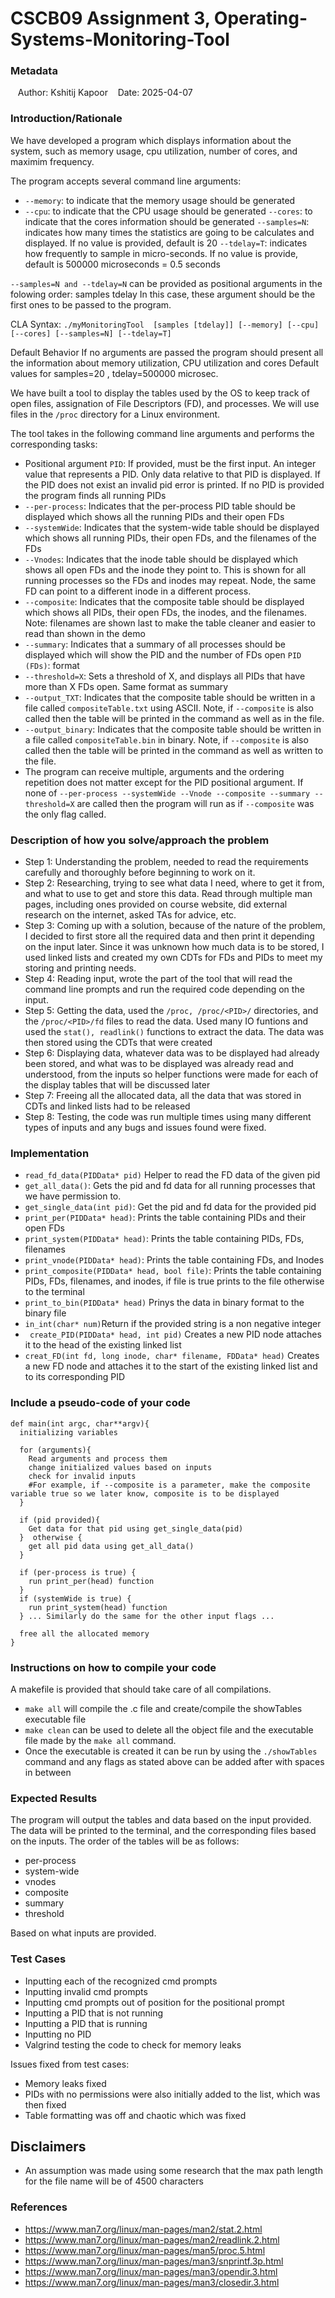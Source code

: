 # CSCB09 Assignment 3, Operating-Systems-Monitoring-Tool

### Metadata
   Author: Kshitij Kapoor
   Date: 2025-04-07


### Introduction/Rationale
We have developed a program which displays information about the system, such as memory usage, cpu utilization, number of cores, and maximim frequency.

The program accepts several command line arguments:
- ```--memory```: to indicate that the memory usage should be generated
- ```--cpu```: to indicate that the CPU usage should be generated
```--cores```: to indicate that the cores information should be generated
```--samples=N```: indicates how many times the statistics are going to be calculates and displayed. If no value is provided, default is 20 
```--tdelay=T```: indicates how frequently to sample in micro-seconds. If no value is provide, default is 500000 microseconds = 0.5 seconds

```--samples=N and --tdelay=N``` can be provided as positional arguments in the folowing order: samples tdelay
In this case, these argument should be the first ones to be passed to the program.

 

CLA Syntax:
```./myMonitoringTool  [samples [tdelay]] [--memory] [--cpu] [--cores] [--samples=N] [--tdelay=T]```

 

Default Behavior
If no arguments are passed the program should present all the information about memory utilization, CPU utilization and cores
Default values for samples=20 , tdelay=500000 microsec.




We have built a tool to display the tables used by the OS to keep track of open files, assignation of File Descriptors (FD), and processes. We will use files in the ```/proc``` directory for a Linux environment.

The tool takes in the following command line arguments and performs the corresponding tasks:

- Positional argument ``` PID ```: If provided, must be the first input. An integer value that represents a PID. Only data relative to that PID is displayed. If the PID does not exist an invalid pid error is printed. If no PID is provided the program finds all running PIDs
- ``` --per-process ```: Indicates that the per-process PID table should be displayed which shows all the running PIDs and their open FDs
- ``` --systemWide ```: Indicates that the system-wide table should be displayed which shows all running PIDs, their open FDs, and the filenames of the FDs 
- ``` --Vnodes ```: Indicates that the inode table should be displayed which shows all open FDs and the inode they point to. This is shown for all running processes so the FDs and inodes may repeat. Node, the same FD can point to a different inode in a different process. 
- ``` --composite ```: Indicates that the composite table should be displayed which shows all PIDs, their open FDs, the inodes, and the filenames. Note: filenames are shown last to make the table cleaner and easier to read than shown in the demo 
- ``` --summary ```: Indicates that a summary of all processes should be displayed which will show the PID and the number of FDs open ``` PID (FDs) ```: format 
- ``` --threshold=X ```: Sets a threshold of X, and displays all PIDs that have more than X FDs open. Same format as summary
- ``` --output_TXT ```: Indicates that the composite table should be written in a file called ``` compositeTable.txt ``` using ASCII. Note, if ``` --composite ``` is also called then the table will be printed in the command as well as in the file. 
- ``` --output_binary ```: Indicates that the composite table should be written in a file called ``` compositeTable.bin ``` in binary. Note, if ``` --composite ``` is also called then the table will be printed in the command as well as written to the file. 
- The program can receive multiple, arguments and the ordering repetition does not matter except for the PID positional argument. If none of ``` --per-process --systemWide --Vnode --composite --summary --threshold=X ``` are called then the program will run as if ``` --composite ``` was the only flag called.

### Description of how you solve/approach the problem
- Step 1: Understanding the problem, needed to read the requirements carefully and thoroughly before beginning to work on it.
- Step 2: Researching, trying to see what data I need, where to get it from, and what to use to get and store this data. Read through multiple man pages, including ones provided on course website, did external research on the internet, asked TAs for advice, etc.
- Step 3: Coming up with a solution, because of the nature of the problem, I decided to first store all the required data and then print it depending on the input later. Since it was unknown how much data is to be stored, I used linked lists and created my own CDTs for FDs and PIDs to meet my storing and printing needs.
- Step 4: Reading input, wrote the part of the tool that will read the command line prompts and run the required code depending on the input.
- Step 5: Getting the data, used the ``` /proc, /proc/<PID>/ ``` directories, and the ``` /proc/<PID>/fd ``` files to read the data. Used many IO funtions and used the ``` stat(), readlink() ``` functions to extract the data. The data was then stored using the CDTs that were created
- Step 6: Displaying data, whatever data was to be displayed had already been stored, and what was to be displayed was already read and understood, from the inputs so helper functions were made for each of the display tables that will be discussed later
- Step 7: Freeing all the allocated data, all the data that was stored in CDTs and linked lists had to be released
- Step 8: Testing, the code was run multiple times using many different types of inputs and any bugs and issues found were fixed.

### Implementation
- ``` read_fd_data(PIDData* pid) ``` Helper to read the FD data of the given pid
- ``` get_all_data() ```: Gets the pid and fd data for all running processes that we have permission to.
- ``` get_single_data(int pid) ```: Get the pid and fd data for the provided pid
- ``` print_per(PIDData* head) ```: Prints the table containing PIDs and their open FDs
- ``` print_system(PIDData* head) ```: Prints the table containing PIDs, FDs, filenames
- ``` print_vnode(PIDData* head) ```: Prints the table containing FDs, and Inodes
- ``` print_composite(PIDData* head, bool file) ```: Prints the table containing PIDs, FDs, filenames, and inodes, if file is true prints to the file otherwise to the terminal
- ``` print_to_bin(PIDData* head) ``` Prinys the data in binary format to the binary file
- ``` in_int(char* num) ```Return if the provided string is a non negative integer
- ``` create_PID(PIDData* head, int pid)``` Creates a new PID node attaches it to the head of the existing linked list
- ``` creat_FD(int fd, long inode, char* filename, FDData* head) ``` Creates a new FD node and attaches it to the start of the existing linked list and to its corresponding PID

### Include a pseudo-code of your code
```
def main(int argc, char**argv){
  initializing variables
  
  for (arguments){
    Read arguments and process them
    change initialized values based on inputs
    check for invalid inputs
    #For example, if --composite is a parameter, make the composite variable true so we later know, composite is to be displayed
  }

  if (pid provided){
    Get data for that pid using get_single_data(pid)
  }  otherwise {
    get all pid data using get_all_data()
  }

  if (per-process is true) {
    run print_per(head) function
  } 
  if (systemWide is true) {
    run print_system(head) function
  } ... Similarly do the same for the other input flags ...

  free all the allocated memory
}
```
    
### Instructions on how to compile your code
A makefile is provided that should take care of all compilations.
- ``` make all ``` will compile the .c file and create/compile the showTables executable file
- ``` make clean ``` can be used to delete all the object file and the executable file made by the ``` make all ``` command.
- Once the executable is created it can be run by using the ``` ./showTables ``` command and any flags as stated above can be added after with spaces in between 


### Expected Results
The program will output the tables and data based on the input provided. The data will be printed to the terminal, and the corresponding files based on the inputs. The order of the tables will be as follows:
- per-process
- system-wide
- vnodes
- composite
- summary
- threshold

Based on what inputs are provided.


### Test Cases
- Inputting each of the recognized cmd prompts
- Inputting invalid cmd prompts
- Inputting cmd prompts out of position for the positional prompt
- Inputting a PID that is not running
- Inputting a PID that is running
- Inputting no PID
- Valgrind testing the code to check for memory leaks

Issues fixed from test cases:
- Memory leaks fixed
- PIDs with no permissions were also initially added to the list, which was then fixed
- Table formatting was off and chaotic which was fixed


## Disclaimers
- An assumption was made using some research that the max path length for the file name will be of 4500 characters


### References
- https://www.man7.org/linux/man-pages/man2/stat.2.html
- https://www.man7.org/linux/man-pages/man2/readlink.2.html
- https://www.man7.org/linux/man-pages/man5/proc.5.html
- https://www.man7.org/linux/man-pages/man3/snprintf.3p.html
- https://www.man7.org/linux/man-pages/man3/opendir.3.html
- https://www.man7.org/linux/man-pages/man3/closedir.3.html

